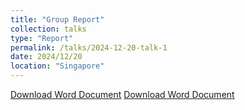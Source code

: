 ```yaml
---
title: "Group Report"
collection: talks
type: "Report"
permalink: /talks/2024-12-20-talk-1
date: 2024/12/20
location: "Singapore"
---
```

[Download Word Document](/path/to/your/document.docx)
[Download Word Document](/path/to/your/document.docx)
